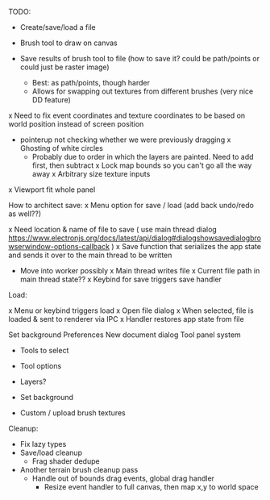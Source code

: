 TODO:

- Create/save/load a file
- Brush tool to draw on canvas
- Save results of brush tool to file (how to save it? could be path/points or could just be raster image)

  - Best: as path/points, though harder
  - Allows for swapping out textures from different brushes (very nice DD feature)

x Need to fix event coordinates and texture coordinates to be based on world position instead of screen position

- pointerup not checking whether we were previously dragging
  x Ghosting of white circles
  - Probably due to order in which the layers are painted. Need to add first, then subtract
    x Lock map bounds so you can't go all the way away
    x Arbitrary size texture inputs

x Viewport fit whole panel

How to architect save:
x Menu option for save / load (add back undo/redo as well??)

x Need location & name of file to save ( use main thread dialog https://www.electronjs.org/docs/latest/api/dialog#dialogshowsavedialogbrowserwindow-options-callback )
x Save function that serializes the app state and sends it over to the main thread to be written

- Move into worker possibly
  x Main thread writes file
  x Current file path in main thread state??
  x Keybind for save triggers save handler

Load:

x Menu or keybind triggers load
x Open file dialog
x When selected, file is loaded & sent to renderer via IPC
x Handler restores app state from file

Set background
Preferences
New document dialog
Tool panel system

- Tools to select
- Tool options
- Layers?

- Set background
- Custom / upload brush textures

Cleanup:

- Fix lazy types
- Save/load cleanup
  - Frag shader dedupe
- Another terrain brush cleanup pass
  - Handle out of bounds drag events, global drag handler
    - Resize event handler to full canvas, then map x,y to world space
